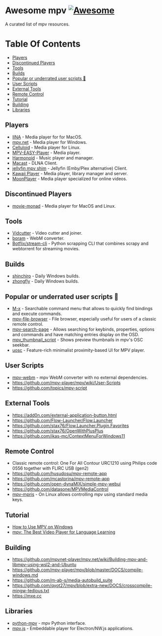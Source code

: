 
# Awesome mpv [![Awesome](https://awesome.re/badge.svg)](https://awesome.re)

A curated list of mpv resources.


# Table Of Contents

- [Players](#players)
- [Discontinued Players](#discontinued-players)
- [Tools](#tools)
- [Builds](#builds)
- [Popular or underrated user scripts 🚀](#popular-or-underrated-user-scripts-)
- [User Scripts](#user-scripts)
- [External Tools](#external-tools)
- [Remote Control](#remote-control)
- [Tutorial](#tutorial)
- [Building](#building)
- [Libraries](#libraries)


## Players

- [IINA](https://iina.io) - Media player for for MacOS.
- [mpv.net](https://github.com/mpvnet-player/mpv.net) - Media player for Windows.
- [Celluloid](https://celluloid-player.github.io/) - Media player for Linux.
- [MPV-EASY-Player](https://github.com/422658476/MPV-EASY-Player) - Media player.
- [Harmonoid](https://harmonoid.com/) - Music player and manager.
- [Macast](https://xfangfang.github.io/Macast/) - DLNA Client.
- [jellyfin mpv shim](https://github.com/jellyfin/jellyfin-mpv-shim) - Jellyfin (Emby/Plex alternative) Client.
- [Kawaii Player](https://github.com/kanishka-linux/kawaii-player) - Media player, library manager and server.
- [MoonPlayer](https://github.com/coslyk/moonplayer) - Media player specialized for online videos.


## Discontinued Players

- [movie-monad](https://github.com/lettier/movie-monad) - Media player for MacOS and Linux.


## Tools

- [Vidcutter](https://github.com/ozmartian/vidcutter) - Video cutter and joiner.
- [boram](https://github.com/Kagami/boram) - WebM converter.
- [Botflix/stream-cli](https://github.com/kaboussi/Botflix) - Python scrapping CLI that combines scrapy and webtorrent for streaming movies.

## Builds

- [shinchiro](https://github.com/shinchiro/mpv-winbuild-cmake) - Daily Windows builds.
- [zhongfly](https://github.com/zhongfly/mpv-winbuild) - Daily Windows builds.


##  Popular or underrated user scripts 🚀

- [M-x](https://github.com/Seme4eg/mpv-scripts) - Searchable command menu that allows to quickly find bindings and execute commands.
- [mpv-file-browser](https://github.com/CogentRedTester/mpv-file-browser) - File browser, especially useful for users of a classic remote control.
- [mpv-search-page](https://github.com/CogentRedTester/mpv-search-page) - Allows searching for keybinds, properties, options and commands and have matching entries display on the OSD.
- [mpv_thumbnail_script](https://github.com/TheAMM/mpv_thumbnail_script) - Shows preview thumbnails in mpv's OSC seekbar.
- [uosc](https://github.com/tomasklaen/uosc) - Feature-rich minimalist proximity-based UI for MPV player.


## User Scripts

- [mpv-webm](https://github.com/ekisu/mpv-webm) - mpv WebM converter with no external dependencies.
- https://github.com/mpv-player/mpv/wiki/User-Scripts
- https://github.com/topics/mpv-script


## External Tools

- https://add0n.com/external-application-button.html
- https://github.com/Flow-Launcher/Flow.Launcher
- https://github.com/stax76/Flow.Launcher.Plugin.Favorites
- https://github.com/stax76/OpenWithPlusPlus
- https://github.com/ikas-mc/ContextMenuForWindows11


## Remote Control

- Classic remote control: One For All Contour URC1210 using Philips code 0556 together with FLIRC USB (gen2)
- https://github.com/husudosu/mpv-remote-app
- https://github.com/mcastorina/mpv-remote-app
- https://github.com/open-dynaMIX/simple-mpv-webui
- https://github.com/datasone/MPVMediaControl
- [mpv-mpris](https://github.com/hoyon/mpv-mpris) - On Linux allows controlling mpv using standard media keys.


## Tutorial

- [How to Use MPV on Windows](https://www.makeuseof.com/how-to-use-mpv-on-windows)
- [mpv: The Best Video Player for Language Learning](https://www.youtube.com/watch?v=bbg6ztWecbU)


## Building

- https://github.com/mpvnet-player/mpv.net/wiki/Building-mpv-and-libmpv-using-wsl2-and-Ubuntu
- https://github.com/mpv-player/mpv/blob/master/DOCS/compile-windows.md
- https://github.com/m-ab-s/media-autobuild_suite
- https://github.com/qyot27/mpv/blob/extra-new/DOCS/crosscompile-mingw-tedious.txt
- https://mxe.cc


## Libraries

- [python-mpv](https://github.com/jaseg/python-mpv) - mpv Python interface.
- [mpv.js](https://github.com/Kagami/mpv.js) - Embeddable player for Electron/NW.js applications.
